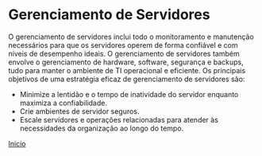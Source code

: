 # **Gerenciamento de Servidores**

O gerenciamento de servidores inclui todo o monitoramento e manutenção necessários para que os servidores operem de forma confiável e com níveis de desempenho ideais. O gerenciamento de servidores também envolve o gerenciamento de hardware, software, segurança e backups, tudo para manter o ambiente de TI operacional e eficiente. Os principais objetivos de uma estratégia eficaz de gerenciamento de servidores são:

- Minimize a lentidão e o tempo de inatividade do servidor enquanto maximiza a confiabilidade.
- Crie ambientes de servidor seguros.
- Escale servidores e operações relacionadas para atender às necessidades da organização ao longo do tempo.

[Inicio](../../README.md)